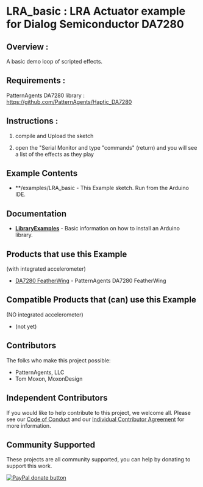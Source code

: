 # LRA_basic : LRA Actuator example for Dialog Semiconductor DA7280
 
## Overview :

A basic demo loop of scripted effects.

## Requirements :

 PatternAgents DA7280 library : https://github.com/PatternAgents/Haptic_DA7280
 
 ## Instructions :

 1) compile and Upload the sketch
 
 2) open the "Serial Monitor and type "commands" (return)
    and you will see a list of the effects as they play
           

## Example Contents

* **/examples/LRA_basic - This Example sketch. Run from the Arduino IDE. 

## Documentation

* **[LibraryExamples](https://www.arduino.cc/en/Tutorial/LibraryExamples)** - Basic information on how to install an Arduino library.

## Products that use this Example

(with integrated accelerometer)
* [DA7280 FeatherWing](https://github.com/PatternAgents/Agent-DA7280-FeatherWing) - PatternAgents DA7280 FeatherWing

## Compatible Products that (can) use this Example

(NO integrated accelerometer)
* (not yet)

## Contributors

The folks who make this project possible:

 * PatternAgents, LLC
 * Tom Moxon, MoxonDesign
 
## Independent Contributors

If you would like to help contribute to this project, we welcome all.
Please see our [Code of Conduct](https://github.com/PatternAgents/Haptic_DA7280/blob/master/ICLA_CONDUCT.md) and our
[Individual Contributor Agreement](https://github.com/PatternAgents/Haptic_DA7280/blob/master/ICLA_LICENSE.txt) for more information.

## Community Supported

These projects are all community supported, you can help by donating to support this work.

<span class="badge-paypal"><a href="https://www.paypal.com/cgi-bin/webscr?cmd=_s-xclick&amp;hosted_button_id=5NPC24C7VQ89L" title="Donate to this project using Paypal"><img src="https://img.shields.io/badge/paypal-donate-yellow.svg" alt="PayPal donate button" /></a></span>
